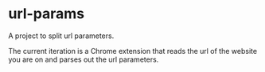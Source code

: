 # url-params
A project to split url parameters.

The current iteration is a Chrome extension that reads the url of the website you are on and parses out the url parameters.
